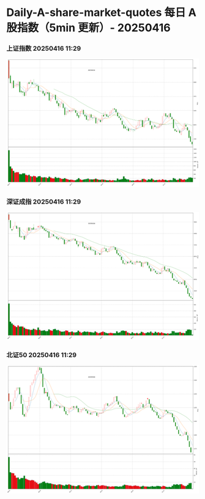
# Daily-A-share-market-quotes 每日 A 股指数（5min 更新）- 20250416

### 上证指数 20250416 11:29
![](./fig/2025/4/20250416-sh000001.png)

### 深证成指 20250416 11:29
![](./fig/2025/4/20250416-sz399001.png)

### 北证50 20250416 11:29
![](./fig/2025/4/20250416-bj899050.png)
